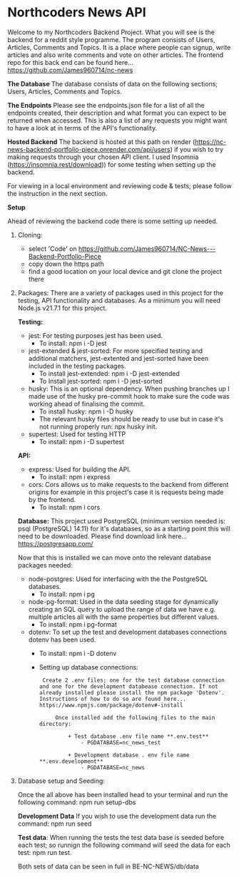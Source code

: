 # Northcoders News API

Welcome to my Northcoders Backend Project. What you will see is the backend for a reddit style programme. The program consists of Users, Articles, Comments and Topics. It is a place where people can signup, write articles and also write comments and vote on other articles.
The frontend repo for this back end can be found here... https://github.com/James960714/nc-news  

**The Database**
The database consists of data on the following sections; Users, Articles, Comments and Topics. 

**The Endpoints**
Please see the endpoints.json file for a list of all the endpoints created, their description and what format you can expect to be returned when accessed. This is also a list of any requests you might want to have a look at in terms of the API's functionality. 

**Hosted Backend**
The backend is hosted at this path on render (https://nc-news-backend-portfolio-piece.onrender.com/api/users) if you wish to try making requests through your chosen API client. I used Insomnia (https://insomnia.rest/download)) for some testing when setting up the backend.

For viewing in a local environment and reviewing code & tests; please follow the instruction in the next section. 

**Setup**

Ahead of reviewing the backend code there is some setting up needed. 

1. Cloning:
    - select 'Code' on https://github.com/James960714/NC-News---Backend-Portfolio-Piece
    - copy down the https path
    - find a good location on your local device and git clone the project there
  
2. Packages:
There are a variety of packages used in this project for the testing, API functionality and databases.
As a minimum you will need Node.js v21.7.1 for this project. 

   **Testing:**
   -  jest: For testing purposes jest has been used.
       - To install: npm i -D jest   
   -  jest-extended & jest-sorted: For more specified testing and additional matchers, jest-extented and jest-sorted have been included in the testing packages.
       - To install jest-extended: npm i -D jest-extended
       - To Install jest-sorted: npm i -D jest-sorted  
   -  husky: This is an optional dependency. When pushing branches up I made use of the husky pre-commit hook to make sure the code was working ahead of finalising the commit.
       - To install husky: npm i -D  husky
       - The relevant husky files should be ready to use but in case it's not running properly run: npx husky init. 
   -  supertest: Used for testing HTTP
       - To install: npm i -D supertest
         
    **API:**
   -  express: Used for building the API.
       - To install: npm i express
   -  cors: Cors allows us to make requests to the backend from different origins for example in this project's case it is requests being made by the frontend.
       - To install: npm i cors

   **Database:**
    This project used PostgreSQL (minimum version needed is: psql (PostgreSQL) 14.11) for it's databases, so as a starting point this will need to be downloaded. Please find download link here... https://postgresapp.com/
   
    Now that this is installed we can move onto the relevant database packages needed:
   -  node-postgres: Used for interfacing with the the PostgreSQL databases.
       - To install: npm i pg 
   -  node-pg-format: Used in the data seeding stage for dynamically creating an SQL query to upload the range of data we have e.g. multiple articles all with the same properties but different values.
       - To install: npm i pg-format     
   -  dotenv: To set up the test and development databases connections dotenv has been used.
       -   To install: npm i -D dotenv
       -   Setting up database connections:

                Create 2 .env files; one for the test database connection and one for the development databease connection. If not already installed please install the npm package 'Dotenv'. Instructions of how to do so are found here... https://www.npmjs.com/package/dotenv#-install 
                
                    Once installed add the following files to the main directory:  
                
                        + Test database .env file name **.env.test**
                            - PGDATABASE=nc_news_test
                
                        + Development database . env file name **.env.development**
                            - PGDATABASE=nc_news

     
3. Database setup and Seeding:

   Once the all above has been installed head to your terminal and run the following command: npm run setup-dbs

   **Development Data**
   If you wish to use the development data run the command: npm run seed

   **Test data**:
   When running the tests the test data base is seeded before each test; so runnign the following command will seed the data for each test:
   npm run test. 

    Both sets of data can be seen in full in BE-NC-NEWS/db/data
